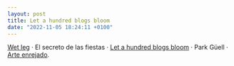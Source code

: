 ```yaml
---
layout: post
title: Let a hundred blogs bloom
date: "2022-11-05 18:24:11 +0100"
---
```

[Wet leg](/2022/11/05/wet-leg) · El secreto de las fiestas · [Let a hundred blogs bloom](https://twitter.com/javier/status/1588927362422681601) · Park Güell · [Arte enrejado](/2022/11/05/rejas).

